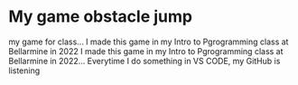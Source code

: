 # My game obstacle jump
 my game for class...
I made this game in my Intro to Pgrogramming class at Bellarmine in 2022
I made this game in my Intro to Pgrogramming class at Bellarmine in 2022...
Everytime I do something in VS CODE, my GitHub is listening 